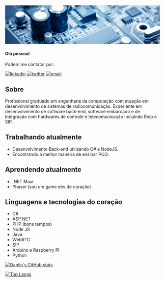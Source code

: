 ![](0.jpg)
#### Olá pessoal

Podem me contatar por: 

[![linkedin](https://img.shields.io/badge/linkedin-0A66C2?style=for-the-badge&logo=linkedin&logoColor=white)](https://www.linkedin.com/in/danilodevs/)
[![twitter](https://img.shields.io/badge/twitter-1DA1F2?style=for-the-badge&logo=twitter&logoColor=white)](https://twitter.com/danilosdev)
[![email](https://img.shields.io/static/v1?label=&message=E-mail&color=007722&style=for-the-badge&logo=mail.ru)](mailto:danilo.o.s@hotmail.com)

## Sobre

Profissional graduado em engenharia da computação com atuação em desenvolvimento de sistemas de radiocomunicação. Experiente em desenvolvimento de software back-end, software embarcado e de integração com hardwares de controle e telecomunicação incluindo Roip e SIP.

## Trabalhando atualmente

* Desenvolvimento Back-end utilizando C# e NodeJS.
* Encontrando a melhor maneira de ensinar POO.


## Aprendendo atualmente

* .NET Maui
* Phaser (sou um game dev de coração)

## Linguagens e tecnologias do coração

* C#
* ASP.NET
* PHP (bons tempos)
* Node JS
* Java
* WebRTC
* SIP
* Arduino e Raspberry PI
* Python

[![Danilo´s GitHub stats](https://github-readme-stats.vercel.app/api?username=Danilo-Oliveira-Silva&show_icons=true&theme=algolia)](https://github.com/Danilo-Oliveira-Silva)

[![Top Langs](https://github-readme-stats.vercel.app/api/top-langs/?username=Danilo-Oliveira-Silva&layout=compact)](https://github.com/Danilo-Oliveira-Silva)


  
